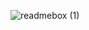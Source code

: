 ![readmebox (1)](https://github.com/keepdahustle/keepdahustle/assets/116889356/8ea2273b-4aed-4517-bccd-4eb1ea875e73)
